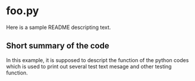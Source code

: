 # foo.py

Here is a sample README descripting text.

## Short summary of the code

In this example, it is supposed to descript the function of the python codes which is used to print out several test text mesage and other testing function.